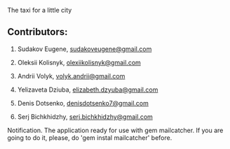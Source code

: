 The taxi for a little city

## Contributors:

1. Sudakov Eugene, sudakoveugene@gmail.com

2. Oleksii Kolisnyk, olexiikolisnyk@gmail.com

3. Andrii Volyk, volyk.andrii@gmail.com

4. Yelizaveta Dziuba, elizabeth.dzyuba@gmail.com

5. Denis Dotsenko, denisdotsenko7@gmail.com

6. Serj Bichkhidzhy, serj.bichkhidzhy@gmail.com

Notification. The application ready for use with gem mailcatcher. If you are going to do it, please, do 'gem instal mailcatcher' before.
